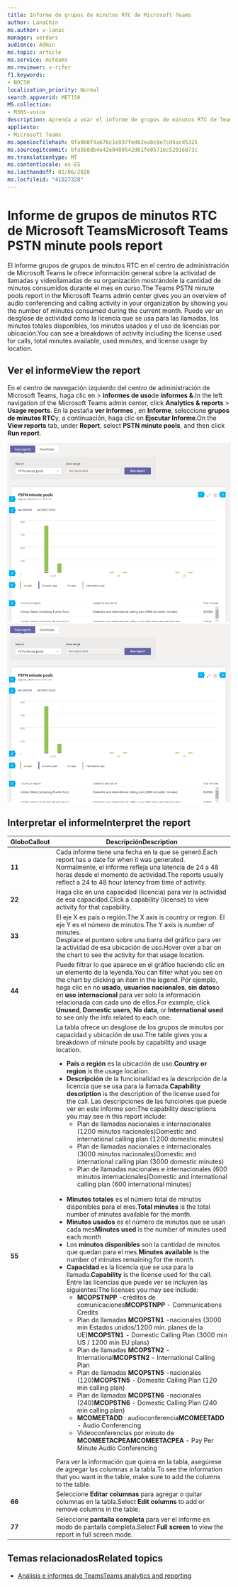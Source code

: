 ```yaml
---
title: Informe de grupos de minutos RTC de Microsoft Teams
author: LanaChin
ms.author: v-lanac
manager: serdars
audience: Admin
ms.topic: article
ms.service: msteams
ms.reviewer: v-rifer
f1.keywords:
- NOCSH
localization_priority: Normal
search.appverid: MET150
MS.collection:
- M365-voice
description: Aprenda a usar el informe de grupos de minutos RTC de Teams en el centro de administración de Microsoft Teams para ver el número de minutos consumidos durante el mes actual de su organización.
appliesto:
- Microsoft Teams
ms.openlocfilehash: 0fa9b8f4a676c1e937fed02eabc0e7cd4acd5325
ms.sourcegitcommit: bfa5b8db4e42e0480542d61fe05716c52016873c
ms.translationtype: MT
ms.contentlocale: es-ES
ms.lasthandoff: 02/06/2020
ms.locfileid: "41827328"
---
```

# <a name="microsoft-teams-pstn-minute-pools-report"></a><span data-ttu-id="b0a19-103">Informe de grupos de minutos RTC de Microsoft Teams</span><span class="sxs-lookup"><span data-stu-id="b0a19-103">Microsoft Teams PSTN minute pools report</span></span>

<span data-ttu-id="b0a19-104">El informe grupos de grupos de minutos RTC en el centro de administración de Microsoft Teams le ofrece información general sobre la actividad de llamadas y videollamadas de su organización mostrándole la cantidad de minutos consumidos durante el mes en curso.</span><span class="sxs-lookup"><span data-stu-id="b0a19-104">The Teams PSTN minute pools report in the Microsoft Teams admin center gives you an overview of audio conferencing and calling activity in your organization by showing you the number of minutes consumed during the current month.</span></span> <span data-ttu-id="b0a19-105">Puede ver un desglose de actividad como la licencia que se usa para las llamadas, los minutos totales disponibles, los minutos usados y el uso de licencias por ubicación.</span><span class="sxs-lookup"><span data-stu-id="b0a19-105">You can see a breakdown of activity including the license used for calls, total minutes available, used minutes, and license usage by location.</span></span>

## <a name="view-the-report"></a><span data-ttu-id="b0a19-106">Ver el informe</span><span class="sxs-lookup"><span data-stu-id="b0a19-106">View the report</span></span>

<span data-ttu-id="b0a19-107">En el centro de navegación izquierdo del centro de administración de Microsoft Teams, haga clic en > **informes de uso**de **informes &**.</span><span class="sxs-lookup"><span data-stu-id="b0a19-107">In the left navigation of the Microsoft Teams admin center, click **Analytics & reports** > **Usage reports**.</span></span> <span data-ttu-id="b0a19-108">En la pestaña **ver informes** , en **Informe**, seleccione **grupos de minutos RTC**y, a continuación, haga clic en **Ejecutar Informe**.</span><span class="sxs-lookup"><span data-stu-id="b0a19-108">On the **View reports** tab, under **Report**, select **PSTN minute pools**, and then click **Run report**.</span></span>

<span data-ttu-id="b0a19-109">![Captura de pantalla del informe de grupos de minutos RTC de Teams en el centro de administración](../media/teams-reports-pstn-minute-pools-with-callouts.png "Captura de pantalla del informe de grupos de minutos RTC de Teams en el centro de administración de Microsoft Teams con llamadas numeradas")</span><span class="sxs-lookup"><span data-stu-id="b0a19-109">![Screenshot of the Teams PSTN minute pools report in the admin center](../media/teams-reports-pstn-minute-pools-with-callouts.png "Screenshot of the Teams PSTN minute pools report in the Microsoft Teams admin center with numbered callouts")</span></span>

## <a name="interpret-the-report"></a><span data-ttu-id="b0a19-110">Interpretar el informe</span><span class="sxs-lookup"><span data-stu-id="b0a19-110">Interpret the report</span></span>

|<span data-ttu-id="b0a19-111">Globo</span><span class="sxs-lookup"><span data-stu-id="b0a19-111">Callout</span></span> |<span data-ttu-id="b0a19-112">Descripción</span><span class="sxs-lookup"><span data-stu-id="b0a19-112">Description</span></span>  |
|--------|-------------|
|<span data-ttu-id="b0a19-113">**1**</span><span class="sxs-lookup"><span data-stu-id="b0a19-113">**1**</span></span>   |<span data-ttu-id="b0a19-114">Cada informe tiene una fecha en la que se generó.</span><span class="sxs-lookup"><span data-stu-id="b0a19-114">Each report has a date for when it was generated.</span></span> <span data-ttu-id="b0a19-115">Normalmente, el informe refleja una latencia de 24 a 48 horas desde el momento de actividad.</span><span class="sxs-lookup"><span data-stu-id="b0a19-115">The reports usually reflect a 24 to 48 hour latency from time of activity.</span></span> |
|<span data-ttu-id="b0a19-116">**2**</span><span class="sxs-lookup"><span data-stu-id="b0a19-116">**2**</span></span>   |<span data-ttu-id="b0a19-117">Haga clic en una capacidad (licencia) para ver la actividad de esa capacidad.</span><span class="sxs-lookup"><span data-stu-id="b0a19-117">Click a capability (license) to view activity for that capability.</span></span> |
|<span data-ttu-id="b0a19-118">**3**</span><span class="sxs-lookup"><span data-stu-id="b0a19-118">**3**</span></span>   |<span data-ttu-id="b0a19-119">El eje X es país o región.</span><span class="sxs-lookup"><span data-stu-id="b0a19-119">The X axis is country or region.</span></span> <span data-ttu-id="b0a19-120">El eje Y es el número de minutos.</span><span class="sxs-lookup"><span data-stu-id="b0a19-120">The Y axis is number of minutes.</span></span> <br><span data-ttu-id="b0a19-121">Desplace el puntero sobre una barra del gráfico para ver la actividad de esa ubicación de uso.</span><span class="sxs-lookup"><span data-stu-id="b0a19-121">Hover over a bar on the chart to see the activity for that usage location.</span></span>  |
|<span data-ttu-id="b0a19-122">**4**</span><span class="sxs-lookup"><span data-stu-id="b0a19-122">**4**</span></span>   |<span data-ttu-id="b0a19-123">Puede filtrar lo que aparece en el gráfico haciendo clic en un elemento de la leyenda.</span><span class="sxs-lookup"><span data-stu-id="b0a19-123">You can filter what you see on the chart by clicking an item in the legend.</span></span> <span data-ttu-id="b0a19-124">Por ejemplo, haga clic en no **usado**, **usuarios nacionales**, **sin datos**o en **uso internacional** para ver solo la información relacionada con cada uno de ellos.</span><span class="sxs-lookup"><span data-stu-id="b0a19-124">For example, click **Unused**, **Domestic users**, **No data**, or **International used** to see only the info related to each one.</span></span> |
|<span data-ttu-id="b0a19-125">**5**</span><span class="sxs-lookup"><span data-stu-id="b0a19-125">**5**</span></span>   |<span data-ttu-id="b0a19-126">La tabla ofrece un desglose de los grupos de minutos por capacidad y ubicación de uso.</span><span class="sxs-lookup"><span data-stu-id="b0a19-126">The table gives you a breakdown of minute pools by capability and usage location.</span></span> <ul><li><span data-ttu-id="b0a19-127">**País o región** es la ubicación de uso.</span><span class="sxs-lookup"><span data-stu-id="b0a19-127">**Country or region** is the usage location.</span></span> </li><li><span data-ttu-id="b0a19-128">**Descripción** de la funcionalidad es la descripción de la licencia que se usa para la llamada.</span><span class="sxs-lookup"><span data-stu-id="b0a19-128">**Capability description** is the description of the license used for the call.</span></span>  <span data-ttu-id="b0a19-129">Las descripciones de las funciones que puede ver en este informe son:</span><span class="sxs-lookup"><span data-stu-id="b0a19-129">The capability descriptions you may see in this report include:</span></span> <ul><li><span data-ttu-id="b0a19-130">Plan de llamadas nacionales e internacionales (1200 minutos nacionales)</span><span class="sxs-lookup"><span data-stu-id="b0a19-130">Domestic and international calling plan (1200 domestic minutes)</span></span></li><li><span data-ttu-id="b0a19-131">Plan de llamadas nacionales e internacionales (3000 minutos nacionales)</span><span class="sxs-lookup"><span data-stu-id="b0a19-131">Domestic and international calling plan (3000 domestic minutes)</span></span></li><li><span data-ttu-id="b0a19-132">Plan de llamadas nacionales e internacionales (600 minutos internacionales)</span><span class="sxs-lookup"><span data-stu-id="b0a19-132">Domestic and international calling plan (600 international minutes)</span></span></li></ul></li><br><li><span data-ttu-id="b0a19-133">**Minutos totales** es el número total de minutos disponibles para el mes.</span><span class="sxs-lookup"><span data-stu-id="b0a19-133">**Total minutes** is the total number of minutes available for the month.</span></span></li><li><span data-ttu-id="b0a19-134">**Minutos usados** es el número de minutos que se usan cada mes</span><span class="sxs-lookup"><span data-stu-id="b0a19-134">**Minutes used** is the number of minutes used each month</span></span></li> <li><span data-ttu-id="b0a19-135">Los **minutos disponibles** son la cantidad de minutos que quedan para el mes.</span><span class="sxs-lookup"><span data-stu-id="b0a19-135">**Minutes available** is the number of minutes remaining for the month.</span></span></li><li><span data-ttu-id="b0a19-136">**Capacidad** es la licencia que se usa para la llamada.</span><span class="sxs-lookup"><span data-stu-id="b0a19-136">**Capability** is the license used for the call.</span></span> <span data-ttu-id="b0a19-137">Entre las licencias que puede ver se incluyen las siguientes:</span><span class="sxs-lookup"><span data-stu-id="b0a19-137">The licenses you may see include:</span></span><ul><li><span data-ttu-id="b0a19-138">**MCOPSTNPP** -créditos de comunicaciones</span><span class="sxs-lookup"><span data-stu-id="b0a19-138">**MCOPSTNPP** - Communications Credits</span></span></li><li><span data-ttu-id="b0a19-139">Plan de llamadas **MCOPSTN1** -nacionales (3000 min Estados unidos/1200 mín. planes de la UE)</span><span class="sxs-lookup"><span data-stu-id="b0a19-139">**MCOPSTN1** - Domestic Calling Plan (3000 min US / 1200 min EU plans)</span></span></li><li><span data-ttu-id="b0a19-140">Plan de llamadas **MCOPSTN2** -International</span><span class="sxs-lookup"><span data-stu-id="b0a19-140">**MCOPSTN2** - International Calling Plan</span></span></li><li><span data-ttu-id="b0a19-141">Plan de llamadas **MCOPSTN5** -nacionales (120)</span><span class="sxs-lookup"><span data-stu-id="b0a19-141">**MCOPSTN5** - Domestic Calling Plan (120 min calling plan)</span></span></li><li><span data-ttu-id="b0a19-142">Plan de llamadas **MCOPSTN6** -nacionales (240)</span><span class="sxs-lookup"><span data-stu-id="b0a19-142">**MCOPSTN6** - Domestic Calling Plan (240 min calling plan)</span></span></li><li><span data-ttu-id="b0a19-143">**MCOMEETADD** : audioconferencia</span><span class="sxs-lookup"><span data-stu-id="b0a19-143">**MCOMEETADD** - Audio Conferencing</span></span></li><li><span data-ttu-id="b0a19-144">Videoconferencias por minuto de **MCOMEETACPEA**</span><span class="sxs-lookup"><span data-stu-id="b0a19-144">**MCOMEETACPEA** - Pay Per Minute Audio Conferencing</span></span></li></ul></li> </ul> <span data-ttu-id="b0a19-145">Para ver la información que quiera en la tabla, asegúrese de agregar las columnas a la tabla.</span><span class="sxs-lookup"><span data-stu-id="b0a19-145">To see the information that you want in the table, make sure to add the columns to the table.</span></span>|
|<span data-ttu-id="b0a19-146">**6**</span><span class="sxs-lookup"><span data-stu-id="b0a19-146">**6**</span></span>   |<span data-ttu-id="b0a19-147">Seleccione **Editar columnas** para agregar o quitar columnas en la tabla.</span><span class="sxs-lookup"><span data-stu-id="b0a19-147">Select **Edit columns** to add or remove columns in the table.</span></span>|
|<span data-ttu-id="b0a19-148">**7**</span><span class="sxs-lookup"><span data-stu-id="b0a19-148">**7**</span></span>   |<span data-ttu-id="b0a19-149">Seleccione **pantalla completa** para ver el informe en modo de pantalla completa.</span><span class="sxs-lookup"><span data-stu-id="b0a19-149">Select **Full screen** to view the report in full screen mode.</span></span>|

## <a name="related-topics"></a><span data-ttu-id="b0a19-150">Temas relacionados</span><span class="sxs-lookup"><span data-stu-id="b0a19-150">Related topics</span></span>

- [<span data-ttu-id="b0a19-151">Análisis e informes de Teams</span><span class="sxs-lookup"><span data-stu-id="b0a19-151">Teams analytics and reporting</span></span>](teams-reporting-reference.md)